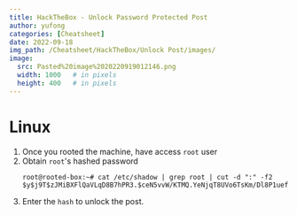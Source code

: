 ```yaml
---
title: HackTheBox - Unlock Password Protected Post
author: yufong
categories: [Cheatsheet]
date: 2022-09-18
img_path: /Cheatsheet/HackTheBox/Unlock Post/images/
image:
  src: Pasted%20image%2020220919012146.png
  width: 1000   # in pixels
  height: 400   # in pixels
---
```


# Linux
1. Once you rooted the machine, have access `root` user
2. Obtain `root`'s hashed password
	```
	root@rooted-box:~# cat /etc/shadow | grep root | cut -d ":" -f2
	$y$j9T$zJMiBXFlQaVLqD8B7hPR3.$ceN5vvW/KTMQ.YeNjqT8UVo6TsKm/Dl8P1uefK6v5A1
	```
3. Enter the `hash` to unlock the post.